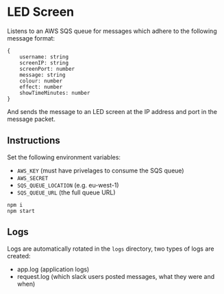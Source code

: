 # LED Screen

Listens to an AWS SQS queue for messages which adhere to the following message format:

```
{
    username: string
    screenIP: string
    screenPort: number
    message: string
    colour: number
    effect: number
    showTimeMinutes: number
}
```

And sends the message to an LED screen at the IP address and port in the message packet.

## Instructions

Set the following environment variables:

- `AWS_KEY` (must have privelages to consume the SQS queue)
- `AWS_SECRET`
- `SQS_QUEUE_LOCATION` (e.g. eu-west-1)
- `SQS_QUEUE_URL` (the full queue URL)

```
npm i
npm start
```

## Logs

Logs are automatically rotated in the `logs` directory, two types of logs are created:

- app.log (application logs)
- request.log (which slack users posted messages, what they were and when)
